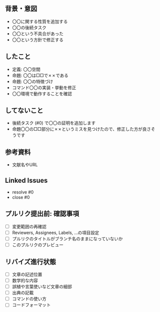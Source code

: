## 背景・意図

- 〇〇に関する性質を追加する
- 〇〇の後続タスク
- 〇〇という不具合があった
- 〇〇という方針で修正する

## したこと

- 定義: 〇〇空間
- 命題: 〇〇は□□で✗✗である
- 命題: 〇〇の特徴づけ
- コマンド〇〇の実装・挙動を修正
- 〇〇環境で動作することを確認

## してないこと

- 後続タスク (#0) で〇〇の証明を追加します
- 命題〇〇の□□部分に✗✗というミスを見つけたので、修正した方が良さそうです

## 参考資料

- 文献名やURL

## Linked Issues

- resolve #0
- close #0

## プルリク提出前: 確認事項

- [ ] 変更範囲の再確認
- [ ] Reviewers, Assignees, Labels, ...の項目設定
- [ ] プルリクのタイトルがブランチ名のままになっていないか
- [ ] このプルリクのプレビュー

## リバイズ進行状態

- [ ] 文章の記述位置
- [ ] 数学的な内容
- [ ] 誤植や言葉使いなど文章の細部
- [ ] 出典の記載
- [ ] コマンドの使い方
- [ ] コードフォーマット
